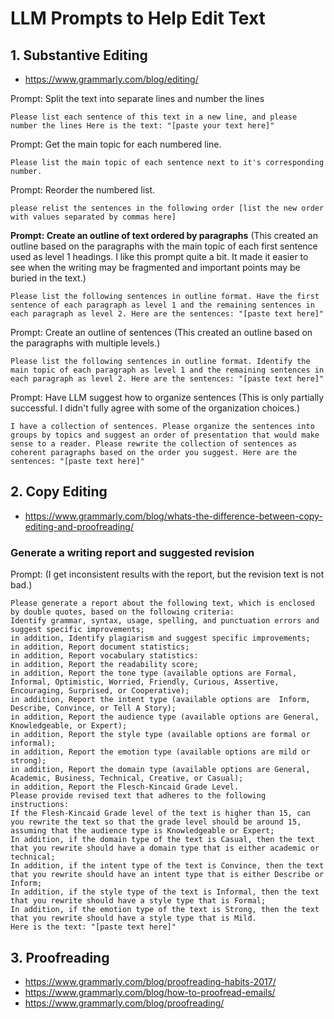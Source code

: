 # LLM Prompts to Help Edit Text

## 1. Substantive Editing

* https://www.grammarly.com/blog/editing/

Prompt: Split the text into separate lines and number the lines

```
Please list each sentence of this text in a new line, and please number the lines Here is the text: "[paste your text here]"
```

Prompt: Get the main topic for each numbered line.

```
Please list the main topic of each sentence next to it's corresponding number.
```

Prompt: Reorder the numbered list.

```
please relist the sentences in the following order [list the new order with values separated by commas here]
```

**Prompt: Create an outline of text ordered by paragraphs** (This created an outline based on the paragraphs with the main topic of each first sentence used as level 1 headings. I like this prompt quite a bit. It made it easier to see when the writing may be fragmented and important points may be buried in the text.)

```
Please list the following sentences in outline format. Have the first sentence of each paragraph as level 1 and the remaining sentences in each paragraph as level 2. Here are the sentences: "[paste text here]"
```

Prompt: Create an outline of sentences (This created an outline based on the paragraphs with multiple levels.)

```
Please list the following sentences in outline format. Identify the main topic of each paragraph as level 1 and the remaining sentences in each paragraph as level 2. Here are the sentences: "[paste text here]"
```

Prompt: Have LLM suggest how to organize sentences (This is only partially successful. I didn't fully agree with some of the organization choices.)

```
I have a collection of sentences. Please organize the sentences into groups by topics and suggest an order of presentation that would make sense to a reader. Please rewrite the collection of sentences as coherent paragraphs based on the order you suggest. Here are the sentences: "[paste text here]"
```

## 2. Copy Editing

* https://www.grammarly.com/blog/whats-the-difference-between-copy-editing-and-proofreading/

### Generate a writing report and suggested revision 

Prompt: (I get inconsistent results with the report, but the revision text is not bad.)

```
Please generate a report about the following text, which is enclosed by double quotes, based on the following criteria:
Identify grammar, syntax, usage, spelling, and punctuation errors and suggest specific improvements;
in addition, Identify plagiarism and suggest specific improvements;
in addition, Report document statistics;
in addition, Report vocabulary statistics:
in addition, Report the readability score;
in addition, Report the tone type (available options are Formal, Informal, Optimistic, Worried, Friendly, Curious, Assertive, Encouraging, Surprised, or Cooperative);
in addition, Report the intent type (available options are  Inform, Describe, Convince, or Tell A Story);
in addition, Report the audience type (available options are General, Knowledgeable, or Expert);
in addition, Report the style type (available options are formal or informal);
in addition, Report the emotion type (available options are mild or strong);
in addition, Report the domain type (available options are General, Academic, Business, Technical, Creative, or Casual);
in addition, Report the Flesch-Kincaid Grade Level.
Please provide revised text that adheres to the following instructions:
If the Flesh-Kincaid Grade level of the text is higher than 15, can you rewrite the text so that the grade level should be around 15, assuming that the audience type is Knowledgeable or Expert;
In addition, if the domain type of the text is Casual, then the text that you rewrite should have a domain type that is either academic or technical;
In addition, if the intent type of the text is Convince, then the text that you rewrite should have an intent type that is either Describe or Inform;
In addition, if the style type of the text is Informal, then the text that you rewrite should have a style type that is Formal;
In addition, if the emotion type of the text is Strong, then the text that you rewrite should have a style type that is Mild.
Here is the text: "[paste text here]"
```

## 3. Proofreading

* https://www.grammarly.com/blog/proofreading-habits-2017/
* https://www.grammarly.com/blog/how-to-proofread-emails/
* https://www.grammarly.com/blog/proofreading/

